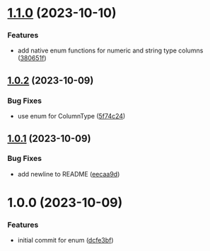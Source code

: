 # [1.1.0](https://github.com/byteshard/enum/compare/v1.0.2...v1.1.0) (2023-10-10)


### Features

* add native enum functions for numeric and string type columns ([380651f](https://github.com/byteshard/enum/commit/380651fa7c1e449b527afa4daa5866ea5e910dc0))

## [1.0.2](https://github.com/byteshard/enum/compare/v1.0.1...v1.0.2) (2023-10-09)


### Bug Fixes

* use enum for ColumnType ([5f74c24](https://github.com/byteshard/enum/commit/5f74c2469761e691efcbd4538bdc7e4bfd61a493))

## [1.0.1](https://github.com/byteshard/enum/compare/v1.0.0...v1.0.1) (2023-10-09)


### Bug Fixes

* add newline to README ([eecaa9d](https://github.com/byteshard/enum/commit/eecaa9dde3c21c9084970bc9ba0bdfb6701ad085))

# 1.0.0 (2023-10-09)


### Features

* initial commit for enum ([dcfe3bf](https://github.com/byteshard/enum/commit/dcfe3bf226006dfa01784c30e18330bc3734d512))
